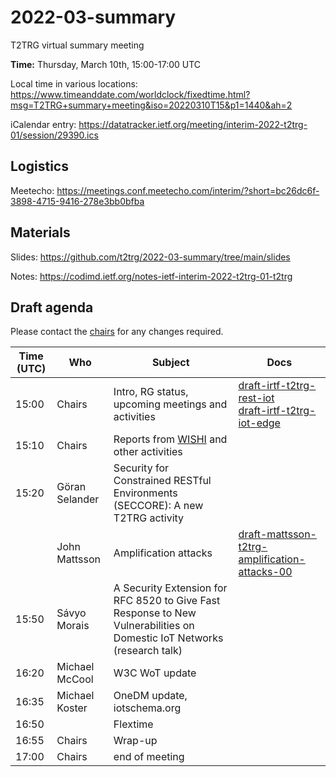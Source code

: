 # 2022-03-summary

T2TRG virtual summary meeting 

**Time:** Thursday, March 10th, 15:00-17:00 UTC

Local time in various locations: https://www.timeanddate.com/worldclock/fixedtime.html?msg=T2TRG+summary+meeting&iso=20220310T15&p1=1440&ah=2

iCalendar entry: https://datatracker.ietf.org/meeting/interim-2022-t2trg-01/session/29390.ics

## Logistics

Meetecho: https://meetings.conf.meetecho.com/interim/?short=bc26dc6f-3898-4715-9416-278e3bb0bfba

## Materials

Slides: <https://github.com/t2trg/2022-03-summary/tree/main/slides>

Notes: <https://codimd.ietf.org/notes-ietf-interim-2022-t2trg-01-t2trg>

## Draft agenda

Please contact the [chairs][] for any changes required.

| Time (UTC) | Who                 | Subject                                            | Docs                                        |
|------------|---------------------|----------------------------------------------------|---------------------------------------------|
|      15:00 | Chairs              | Intro, RG status, upcoming meetings and activities | [draft-irtf-t2trg-rest-iot][restiot]<br> [draft-irtf-t2trg-iot-edge][iot-edge]  |
|      15:10 | Chairs              | Reports from [WISHI][] and other activities        |                                             |
|      15:20 | Göran Selander      | Security for Constrained RESTful Environments (SECCORE): A new T2TRG activity                      |                                             |
|            | John Mattsson       | Amplification attacks                              | [draft-mattsson-t2trg-amplification-attacks-00][a-attacks] |
|      15:50 | Sávyo Morais        | A Security Extension for RFC 8520 to Give Fast Response to New Vulnerabilities on Domestic IoT Networks (research talk)|
|      16:20 | Michael McCool      | W3C WoT update                                     |                                             |
|      16:35 | Michael Koster      | OneDM update, iotschema.org                        |                                             |
|      16:50 |                     | Flextime                                           |                                             |
|      16:55 | Chairs              | Wrap-up                                            |                                             |
|      17:00 | Chairs              | end of meeting                                     |                                             |



[WISHI]: https://github.com/t2trg/wishi/wiki/Agenda-items
[restiot]: https://tools.ietf.org/html/draft-irtf-t2trg-rest-iot
[chairs]: mailto:t2trg-chairs@irtf.org
[iot-edge]: https://datatracker.ietf.org/doc/html/draft-irtf-t2trg-iot-edge-04
[sec]: https://datatracker.ietf.org/doc/html/draft-irtf-t2trg-secure-bootstrapping-01
[idev]: https://datatracker.ietf.org/doc/html/draft-richardson-t2trg-idevid-considerations-03
[a-attacks]: https://www.ietf.org/archive/id/draft-mattsson-t2trg-amplification-attacks-00.html
